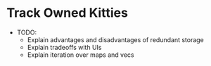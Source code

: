 # Track Owned Kitties

- TODO:
	- Explain advantages and disadvantages of redundant storage
	- Explain tradeoffs with UIs
	- Explain iteration over maps and vecs
